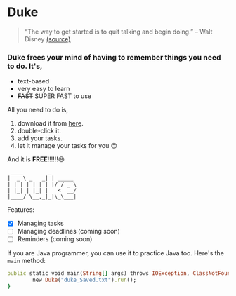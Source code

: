 # Duke 

> “The way to get started is to quit talking and begin doing.” – Walt Disney [(source)](https://dansilvestre.com/productivity-quotes/#10_Life_is_too_complicated_not_to_be_orderly_-_Martha_Stewart)


### Duke frees your mind of having to remember things you need to do. It's,

- text-based
- very easy to learn
- ~~FAST~~ SUPER FAST to use

All you need to do is,

1. download it from [here](https://github.com/hqhqhq1/ip).
2. double-click it.
3. add your tasks.
4. let it manage your tasks for you 😊

And it is **FREE**!!!!!!😄

   ```
    ____        _        
   |  _ \ _   _| | _____ 
   | | | | | | | |/ / _ \
   | |_| | |_| |   <  __/
   |____/ \__,_|_|\_\___|
   ```
Features:

- [x] Managing tasks
- [ ] Managing deadlines (coming soon)
- [ ]  Reminders (coming soon)

If you are Java programmer, you can use it to practice Java too. Here's the `main` method:

```ruby
public static void main(String[] args) throws IOException, ClassNotFoundException {
        new Duke("duke_Saved.txt").run();
}
```
